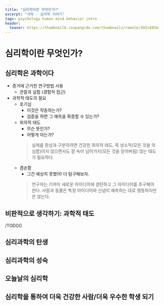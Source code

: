 ```yaml
---
title: "심리학이란 무엇인가?"
excerpt: "서막 - 심리학 이야기"
tags: psychology human mind behavior intro
header:
  teaser: https://thumbnail8.coupangcdn.com/thumbnails/remote/492x492ex/image/retail-product-api/A00077021/100209435/111776127/main/9791162263631_L.jpg
---
```

# 심리학이란 무엇인가?

## 심리학은 과학이다
- 증거에 근거한 연구방법 사용
    - 관찰과 실험 (경험적 접근)
- 과학적 태도의 필요
    - 호기심
        - 이것은 작동하는가?
        - 검증을 하면 그 예측을 확증할 수 있는가?
    - 회의적 태도
        - 무슨 뜻인가?
        - 어떻게 아는가?
        > 실제를 환상과 구분하려면 건강한 회의적 태도, 즉 냉소적(모든 것을 의심함)이지 않으면서도 잘 속아 넘어가지(모든 것을 믿어버림) 않는 태도가 필요하다.
    - 겸손함
        - 그건 예상치 못했어! 더 탐구해보자.
        > 연구자는 기꺼이 새로운 아이디어에 경탄하고 그 아이디어를 추구해야 한다. 사람과 동물은 특정 아이디어와 신념이 예측하는 대로 행동하지만은 않는다.

## 비판적으로 생각하기: 과학적 태도
/TODO()

## 심리과학의 탄생

## 심리과학의 성숙

## 오늘날의 심리학

## 심리학을 통하여 더욱 건강한 사람/더욱 우수한 학생 되기
